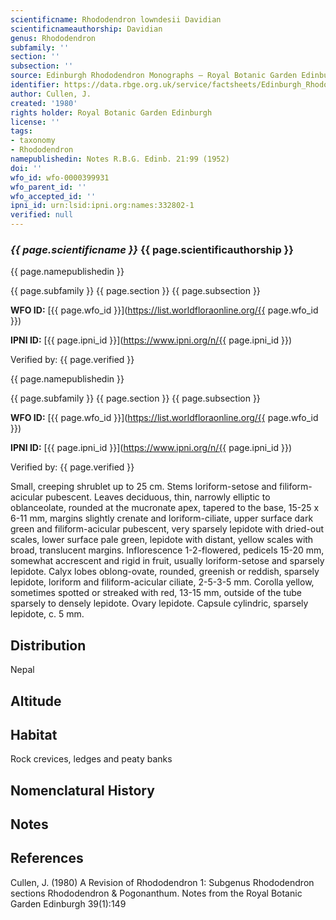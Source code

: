```yaml
---
scientificname: Rhododendron lowndesii Davidian
scientificnameauthorship: Davidian
genus: Rhododendron
subfamily: ''
section: ''
subsection: ''
source: Edinburgh Rhododendron Monographs – Royal Botanic Garden Edinburgh
identifier: https://data.rbge.org.uk/service/factsheets/Edinburgh_Rhododendron_Monographs.xhtml
author: Cullen, J.
created: '1980'
rights holder: Royal Botanic Garden Edinburgh
license: ''
tags:
- taxonomy
- Rhododendron
namepublishedin: Notes R.B.G. Edinb. 21:99 (1952)
doi: ''
wfo_id: wfo-0000399931
wfo_parent_id: ''
wfo_accepted_id: ''
ipni_id: urn:lsid:ipni.org:names:332802-1
verified: null
---
```

### _{{ page.scientificname }}_ {{ page.scientificauthorship }}
 {{ page.namepublishedin }}

{{ page.subfamily }} {{ page.section }} {{ page.subsection }}

**WFO ID:** [{{ page.wfo_id }}](https://list.worldfloraonline.org/{{ page.wfo_id }})

**IPNI ID:** [{{ page.ipni_id }}](https://www.ipni.org/n/{{ page.ipni_id }})

Verified by: {{ page.verified }}

 {{ page.namepublishedin }}

{{ page.subfamily }} {{ page.section }} {{ page.subsection }}

**WFO ID:** [{{ page.wfo_id }}](https://list.worldfloraonline.org/{{ page.wfo_id }})

**IPNI ID:** [{{ page.ipni_id }}](https://www.ipni.org/n/{{ page.ipni_id }})

Verified by: {{ page.verified }}



Small, creeping shrublet up to 25 cm. Stems loriform-setose and filiform-acicular pubescent. Leaves deciduous, thin, narrowly elliptic to oblanceolate, rounded at the mucronate apex, tapered to the base, 15-25 x 6-11 mm, margins slightly crenate and loriform-ciliate, upper surface dark green and filiform-acicular pubescent, very sparsely lepidote with dried-out scales, lower surface pale green, lepidote with distant, yellow scales with broad, translucent margins. Inflorescence 1-2-flowered, pedicels 15-20 mm, somewhat accrescent and rigid in fruit, usually loriform-setose and sparsely lepidote. Calyx lobes oblong-ovate, rounded, greenish or reddish, sparsely lepidote, loriform and filiform-acicular ciliate, 2-5-3-5 mm. Corolla yellow, sometimes spotted or streaked with red, 13-15 mm, outside of the tube sparsely to densely lepidote. Ovary lepidote. Capsule cylindric, sparsely lepidote, c. 5 mm.

## Distribution
Nepal

## Altitude


## Habitat
Rock crevices, ledges and peaty banks

## Nomenclatural History

                       
## Notes


## References

Cullen, J. (1980) A Revision of Rhododendron 1: Subgenus Rhododendron sections Rhododendron & Pogonanthum. Notes from the Royal Botanic Garden Edinburgh 39(1):149
